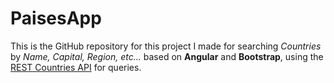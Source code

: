 # PaisesApp

This is the GitHub repository for this project I made for searching _Countries_ by _Name, Capital, Region, etc..._ based on **Angular** and **Bootstrap**, using the [REST Countries API](https://restcountries.com/) for queries.

